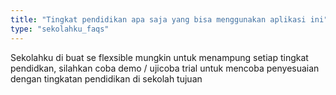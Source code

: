 ```yaml
---
title: "Tingkat pendidikan apa saja yang bisa menggunakan aplikasi ini"
type: "sekolahku_faqs"
---
```


Sekolahku di buat se flexsible mungkin untuk menampung setiap tingkat pendidkan, silahkan coba demo / ujicoba trial untuk mencoba penyesuaian dengan tingkatan pendidikan di sekolah tujuan
